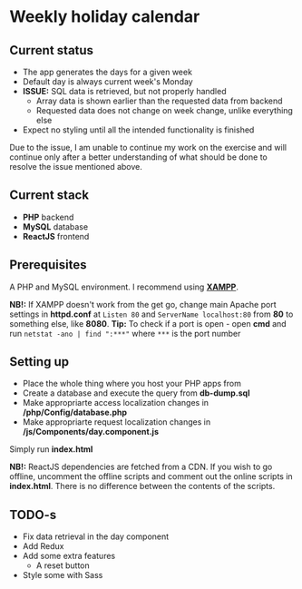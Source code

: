 # Weekly holiday calendar

## Current status
- The app generates the days for a given week
- Default day is always current week's Monday
- **ISSUE:** SQL data is retrieved, but not properly handled
	- Array data is shown earlier than the requested data from backend
	- Requested data does not change on week change, unlike everything else
- Expect no styling until all the intended functionality is finished

Due to the issue, I am unable to continue my work on the exercise and will continue only after a better understanding of what should be done to resolve the issue mentioned above.

## Current stack
- **PHP** backend
- **MySQL** database
- **ReactJS** frontend

## Prerequisites
A PHP and MySQL environment. I recommend using **[XAMPP](https://www.apachefriends.org/download.html)**.

**NB!:** If XAMPP doesn't work from the get go, change main Apache port settings in **httpd.conf** at ```Listen 80``` and ```ServerName localhost:80``` from **80** to something else, like **8080**.
**Tip:** To check if a port is open - open **cmd** and run ```netstat -ano | find ":***"``` where ```***``` is the port number

## Setting up
- Place the whole thing where you host your PHP apps from
- Create a database and execute the query from **db-dump.sql**
- Make appropriarte access localization changes in **/php/Config/database.php**
- Make appropriarte request localization changes in **/js/Components/day.component.js**

Simply run **index.html**

**NB!:** ReactJS dependencies are fetched from a CDN. If you wish to go offline, uncomment the offline scripts and comment out the online scripts in **index.html**. There is no difference between the contents of the scripts.

## TODO-s
- Fix data retrieval in the day component
- Add Redux
- Add some extra features
	- A reset button
- Style some with Sass
